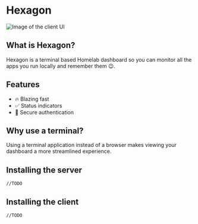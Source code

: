 # Hexagon
![Image of the client UI](https://ibb.co/pxMn9bd)
## What is Hexagon?
Hexagon is a terminal based Homelab dashboard so you can monitor all the apps you run locally and remember them 😉.
## Features
- 🔥 Blazing fast
- ✅ Status indicators
- 🔐 Secure authentication
## Why use a terminal?
Using a terminal application instead of a browser makes viewing your dashboard a more streamlined experience.
## Installing the server
```
//TODO
```
## Installing the client
```
//TODO
```
